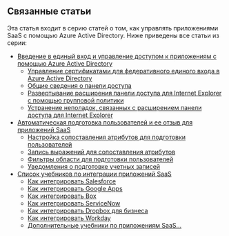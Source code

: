 ## Связанные статьи
Эта статья входит в серию статей о том, как управлять приложениями SaaS с помощью Azure Active Directory. Ниже приведены все статьи из серии:

* [Введение в единый вход и управление доступом к приложениям с помощью Azure Active Directory](../articles/active-directory/active-directory-appssoaccess-whatis.md)
  * [Управление сертификатами для федеративного единого входа в Azure Active Directory](../articles/active-directory/active-directory-sso-certs.md)
  * [Общие сведения о панели доступа](../articles/active-directory/active-directory-saas-access-panel-introduction.md)
  * [Развертывание расширения панели доступа для Internet Explorer с помощью групповой политики](../articles/active-directory/active-directory-saas-ie-group-policy.md)
  * [Устранение неполадок, связанных с расширением панели доступа для Internet Explorer](../articles/active-directory/active-directory-saas-ie-troubleshooting.md)
* [Автоматическая подготовка пользователей и ее отзыв для приложений SaaS](../articles/active-directory/active-directory-saas-app-provisioning.md)
  * [Настройка сопоставления атрибутов для подготовки пользователей](../articles/active-directory/active-directory-saas-customizing-attribute-mappings.md)
  * [Запись выражений для сопоставления атрибутов](../articles/active-directory/active-directory-saas-writing-expressions-for-attribute-mappings.md)
  * [Фильтры области для подготовки пользователей](../articles/active-directory/active-directory-saas-scoping-filters.md)
  * [Уведомления о подготовке учетных записей](../articles/active-directory/active-directory-saas-account-provisioning-notifications.md)
* [Список учебников по интеграции приложений SaaS](../articles/active-directory/active-directory-saas-tutorial-list.md)
  * [Как интегрировать Salesforce](../articles/active-directory/active-directory-saas-salesforce-tutorial.md)
  * [Как интегрировать Google Apps](../articles/active-directory/active-directory-saas-google-apps-tutorial.md)
  * [Как интегрировать Box](../articles/active-directory/active-directory-saas-box-tutorial.md)
  * [Как интегрировать ServiceNow](../articles/active-directory/active-directory-saas-servicenow-tutorial.md)
  * [Как интегрировать Dropbox для бизнеса](../articles/active-directory/active-directory-saas-dropboxforbusiness-tutorial.md)
  * [Как интегрировать Workday](../articles/active-directory/active-directory-saas-workday-tutorial.md) 
  * [Дополнительные учебники по приложениям SaaS...](../articles/active-directory/active-directory-saas-tutorial-list.md)

<!---HONumber=Oct15_HO4-->